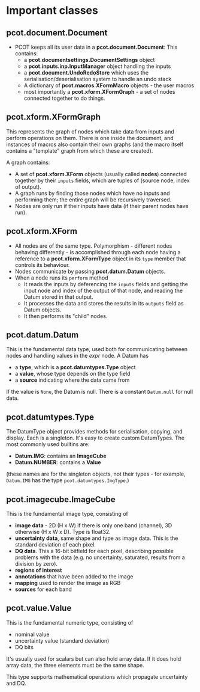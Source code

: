 # Important classes

## pcot.document.Document

* PCOT keeps all its user data in a **pcot.document.Document**:
This contains:
    * a **pcot.documentsettings.DocumentSettings** object
    * a **pcot.inputs.inp.InputManager** object handling the inputs
    * a **pcot.document.UndoRedoStore** which uses the serialisation/deserialisation
    system to handle an undo stack
    * A dictionary of **pcot.macros.XFormMacro** objects - the user macros
    * most importantly a **pcot.xform.XFormGraph** - a set of nodes connected together
    to do things.

## pcot.xform.XFormGraph
    
This represents the graph of nodes which take data from inputs and perform
operations on them. There is one inside the document, and instances of
macros also contain their own graphs (and the macro itself contains a "template"
graph from which these are created).

A graph contains:

* A set of **pcot.xform.XForm** objects (usually called **nodes**)
connected together by their `inputs` fields, which are tuples of 
(source node, index of output).
* A graph runs by finding those nodes which have no inputs and performing them;
the entire graph will be recursively traversed.
* Nodes are only run if their inputs have data (if their parent nodes have run).

## pcot.xform.XForm

* All nodes are of the same type. Polymorphism - different nodes behaving
differently - is accomplished through each node having a reference to
a **pcot.xform.XFormType** object in its `type` member
that controls its behaviour.
* Nodes communicate by passing **pcot.datum.Datum** objects.
* When a node runs its `perform` method
    * It reads the inputs by deferencing the `inputs` fields and
    getting the input node and index of the output of that node,
    and reading the Datum stored in that output.
    * It processes the data and stores the results in its `outputs` field
    as Datum objects.
    * It then performs its "child" nodes.

## pcot.datum.Datum

This is the fundamental data type, used both for communicating between
nodes and handling values in the *expr* node. A Datum has

* a **type**, which is a **pcot.datumtypes.Type** object
* a **value**, whose type depends on the type field
* a **source** indicating where the data came from

If the value is `None`, the Datum is null. There is a constant
`Datum.null` for null data.

## pcot.datumtypes.Type

The DatumType object provides methods for serialisation, copying,
and display. Each is a singleton. It's easy to create custom DatumTypes.
The most commonly used builtins are:

* **Datum.IMG**:  contains an **ImageCube**
* **Datum.NUMBER**: contains a **Value**

(these names are for the singleton objects, not their types - for example,
`Datum.IMG` has the type `pcot.datumtypes.ImgType`.)


## pcot.imagecube.ImageCube

This is the fundamental image type, consisting of

* **image data** - 2D (H x W) if there is only one band (channel), 
3D otherwise (H x W x D). Type is float32.
* **uncertainty data**, same shape and type as image data. This is the
standard deviation of each pixel.
* **DQ data**. This a 16-bit bitfield for each pixel, describing possible
problems with the data (e.g. no uncertainty, saturated, results from a division
by zero).
* **regions of interest**
* **annotations** that have been added to the image
* **mapping** used to render the image as RGB
* **sources** for each band

## pcot.value.Value

This is the fundamental numeric type, consisting of

* nominal value
* uncertainty value (standard deviation)
* DQ bits

It's usually used for scalars but can also hold array data. If it
does hold array data, the three elements must be the same shape.

This type supports mathematical operations which propagate uncertainty
and DQ.


